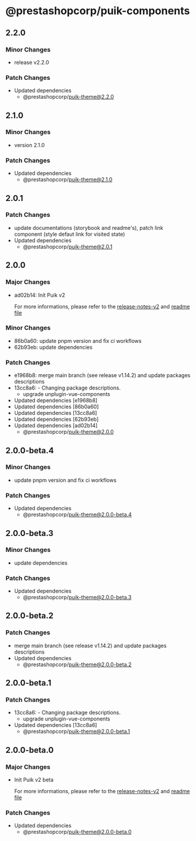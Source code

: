 # @prestashopcorp/puik-components

## 2.2.0

### Minor Changes

- release v2.2.0

### Patch Changes

- Updated dependencies
  - @prestashopcorp/puik-theme@2.2.0

## 2.1.0

### Minor Changes

- version 2.1.0

### Patch Changes

- Updated dependencies
  - @prestashopcorp/puik-theme@2.1.0

## 2.0.1

### Patch Changes

- update documentations (storybook and readme's), patch link component (style defaut link for visited state)
- Updated dependencies
  - @prestashopcorp/puik-theme@2.0.1

## 2.0.0

### Major Changes

- ad02b14: Init Puik v2

  For more informations, please refer to the [release-notes-v2](../RELEASE-NOTES-V2.md) and [readme file](../RELEASE-NOTES-V2.md)

### Minor Changes

- 86b0a60: update pnpm version and fix ci workflows
- 62b93eb: update dependencies

### Patch Changes

- e1968b8: merge main branch (see release v1.14.2) and update packages descriptions
- 13cc8a6: - Changing package descriptions.
  - upgrade unplugin-vue-components
- Updated dependencies [e1968b8]
- Updated dependencies [86b0a60]
- Updated dependencies [13cc8a6]
- Updated dependencies [62b93eb]
- Updated dependencies [ad02b14]
  - @prestashopcorp/puik-theme@2.0.0

## 2.0.0-beta.4

### Minor Changes

- update pnpm version and fix ci workflows

### Patch Changes

- Updated dependencies
  - @prestashopcorp/puik-theme@2.0.0-beta.4

## 2.0.0-beta.3

### Minor Changes

- update dependencies

### Patch Changes

- Updated dependencies
  - @prestashopcorp/puik-theme@2.0.0-beta.3

## 2.0.0-beta.2

### Patch Changes

- merge main branch (see release v1.14.2) and update packages descriptions
- Updated dependencies
  - @prestashopcorp/puik-theme@2.0.0-beta.2

## 2.0.0-beta.1

### Patch Changes

- 13cc8a6: - Changing package descriptions.
  - upgrade unplugin-vue-components
- Updated dependencies [13cc8a6]
  - @prestashopcorp/puik-theme@2.0.0-beta.1

## 2.0.0-beta.0

### Major Changes

- Init Puik v2 beta

  For more informations, please refer to the [release-notes-v2](../RELEASE-NOTES-V2.md) and [readme file](../RELEASE-NOTES-V2.md)

### Patch Changes

- Updated dependencies
  - @prestashopcorp/puik-theme@2.0.0-beta.0
